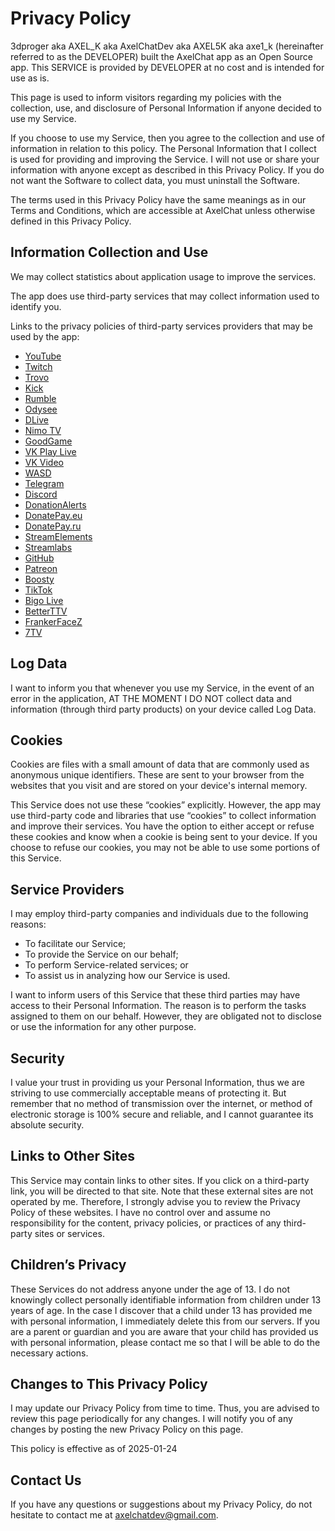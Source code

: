 # Privacy Policy

3dproger aka AXEL_K aka AxelChatDev aka AXEL5K aka axe1_k (hereinafter referred to as the DEVELOPER) built the AxelChat app as an Open Source app. This SERVICE is provided by DEVELOPER at no cost and is intended for use as is.

This page is used to inform visitors regarding my policies with the collection, use, and disclosure of Personal Information if anyone decided to use my Service.

If you choose to use my Service, then you agree to the collection and use of information in relation to this policy. The Personal Information that I collect is used for providing and improving the Service. I will not use or share your information with anyone except as described in this Privacy Policy. If you do not want the Software to collect data, you must uninstall the Software.

The terms used in this Privacy Policy have the same meanings as in our Terms and Conditions, which are accessible at AxelChat unless otherwise defined in this Privacy Policy.

## Information Collection and Use

We may collect statistics about application usage to improve the services.

The app does use third-party services that may collect information used to identify you.

Links to the privacy policies of third-party services providers that may be used by the app:

*   [YouTube](https://policies.google.com/privacy)
*   [Twitch](https://www.twitch.tv/p/en/legal/privacy-notice/)
*   [Trovo](https://trovo.live/policy/privacy-notice.html)
*   [Kick](https://kick.com/privacy-policy)
*   [Rumble](https://investors.rumble.com/privacy-policy)
*   [Odysee](https://odysee.com/$/privacypolicy)
*   [DLive](https://community.dlive.tv/about/privacy-policy/)
*   [Nimo TV](https://www.nimo.tv/p/agreement6)
*   [GoodGame](https://goodgame.ru/html/privacy-policy.html)
*   [VK Play Live](https://documentation.vkplay.ru/terms_vkp/privacy_world_vkp)
*   [VK Video](https://vk.com/terms)
*   [WASD](https://wasd.tv/legal/en/en-privacy-policy)
*   [Telegram](https://telegram.org/privacy)
*   [Discord](https://discord.com/privacy)
*   [DonationAlerts](https://www.donationalerts.com/terms-of-service/broadcasters)
*   [DonatePay.eu](https://donatepay.eu/page/privacy)
*   [DonatePay.ru](https://donatepay.ru/page/privacy)
*   [StreamElements](https://streamelements.com/privacy)
*   [Streamlabs](https://streamlabs.com/privacy)
*   [GitHub](https://docs.github.com/en/site-policy/privacy-policies)
*   [Patreon](https://privacy.patreon.com/policies)
*   [Boosty](https://boosty.to/app/offer/privacy-policy)
*   [TikTok](https://www.tiktok.com/legal/page/row/privacy-policy/en)
*   [Bigo Live](https://www.bigo.tv/privacyPolicy.html)
*   [BetterTTV](https://betterttv.com/privacy)
*   [FrankerFaceZ](https://www.frankerfacez.com/privacy)
*   [7TV](https://7tv.app/legal/privacy)

## Log Data

I want to inform you that whenever you use my Service, in the event of an error in the application, AT THE MOMENT I DO NOT collect data and information (through third party products) on your device called Log Data.

## Cookies

Cookies are files with a small amount of data that are commonly used as anonymous unique identifiers. These are sent to your browser from the websites that you visit and are stored on your device's internal memory.

This Service does not use these “cookies” explicitly. However, the app may use third-party code and libraries that use “cookies” to collect information and improve their services. You have the option to either accept or refuse these cookies and know when a cookie is being sent to your device. If you choose to refuse our cookies, you may not be able to use some portions of this Service.

## Service Providers

I may employ third-party companies and individuals due to the following reasons:

*   To facilitate our Service;
*   To provide the Service on our behalf;
*   To perform Service-related services; or
*   To assist us in analyzing how our Service is used.

I want to inform users of this Service that these third parties may have access to their Personal Information. The reason is to perform the tasks assigned to them on our behalf. However, they are obligated not to disclose or use the information for any other purpose.

## Security

I value your trust in providing us your Personal Information, thus we are striving to use commercially acceptable means of protecting it. But remember that no method of transmission over the internet, or method of electronic storage is 100% secure and reliable, and I cannot guarantee its absolute security.

## Links to Other Sites

This Service may contain links to other sites. If you click on a third-party link, you will be directed to that site. Note that these external sites are not operated by me. Therefore, I strongly advise you to review the Privacy Policy of these websites. I have no control over and assume no responsibility for the content, privacy policies, or practices of any third-party sites or services.

## Children’s Privacy

These Services do not address anyone under the age of 13. I do not knowingly collect personally identifiable information from children under 13 years of age. In the case I discover that a child under 13 has provided me with personal information, I immediately delete this from our servers. If you are a parent or guardian and you are aware that your child has provided us with personal information, please contact me so that I will be able to do the necessary actions.

## Changes to This Privacy Policy

I may update our Privacy Policy from time to time. Thus, you are advised to review this page periodically for any changes. I will notify you of any changes by posting the new Privacy Policy on this page.

This policy is effective as of 2025-01-24

## Contact Us

If you have any questions or suggestions about my Privacy Policy, do not hesitate to contact me at axelchatdev@gmail.com.
